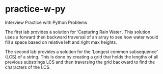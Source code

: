 # practice-w-py
Interview Practice with Python Problems


The first lab provides a solution for ‘Capturing Rain Water’. This solution uses a forward then backward traversal of an array to see how water would fill a space based on relative left and right max heights.

The second lab provides a solution for the ‘Longest common subsequence’ (LCS) of a string. This is done by creating a grid that holds the lengths of all previous substrings LCS and then traversing the grid backward to find the characters of the LCS.
